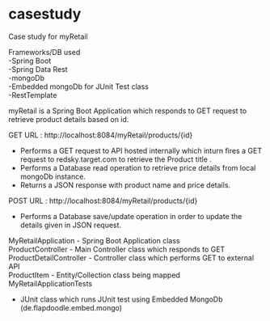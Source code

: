 # casestudy
Case study for myRetail

Frameworks/DB used  
-Spring Boot  
-Spring Data Rest  
-mongoDb  
-Embedded mongoDb for JUnit Test class  
-RestTemplate  

myRetail is a Spring Boot Application which responds to GET request to retrieve product details based on id.

GET URL : http://localhost:8084/myRetail/products/{id}  
- Performs a GET request to API hosted internally which inturn fires a GET request to redsky.target.com to 
retrieve the Product title .  
- Performs a Database read operation to retrieve price details from local mongoDb instance.  
- Returns a JSON response with product name and price details.  

POST URL : http://localhost:8084/myRetail/products/{id}  
- Performs a Database save/update operation in order to update the details given in JSON request.

MyRetailApplication - Spring Boot Application class  
ProductController   - Main Controller class which responds to GET  
ProductDetailController - Controller class which performs GET to external API  
ProductItem  - Entity/Collection class being mapped  
MyRetailApplicationTests  
- JUnit class which runs JUnit test using Embedded MongoDb (de.flapdoodle.embed.mongo)




